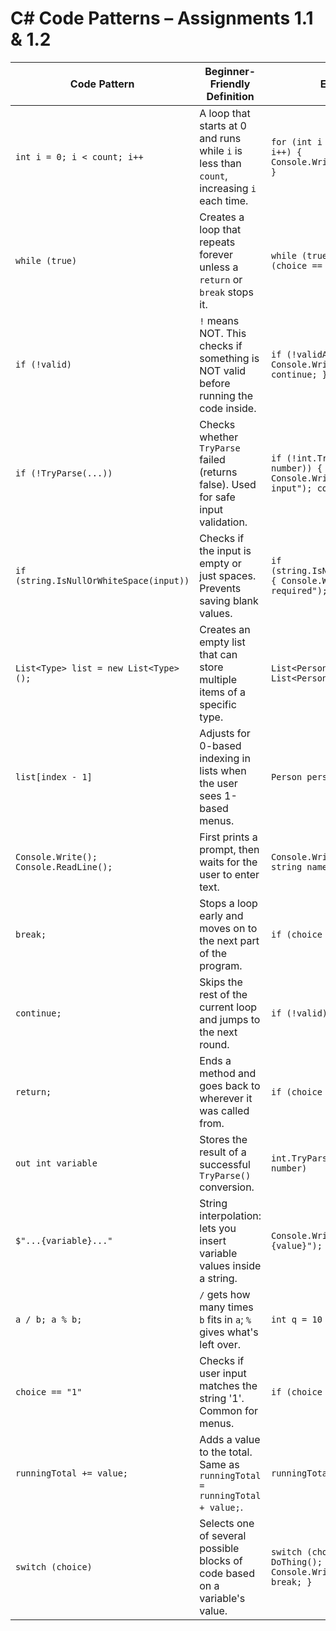 # C# Code Patterns – Assignments 1.1 & 1.2

| Code Pattern | Beginner-Friendly Definition | Example Usage |
|--------------|------------------------------|----------------|
| `int i = 0; i < count; i++` | A loop that starts at 0 and runs while `i` is less than `count`, increasing `i` each time. | `for (int i = 0; i < people.Count; i++) { Console.WriteLine(people[i].Name); }` |
| `while (true)` | Creates a loop that repeats forever unless a `return` or `break` stops it. | `while (true) { ShowMenu(); if (choice == "4") return; }` |
| `if (!valid)` | `!` means NOT. This checks if something is NOT valid before running the code inside. | `if (!validAge) { Console.WriteLine("Invalid age"); continue; }` |
| `if (!TryParse(...))` | Checks whether `TryParse` failed (returns false). Used for safe input validation. | `if (!int.TryParse(input, out number)) { Console.WriteLine("Invalid input"); continue; }` |
| `if (string.IsNullOrWhiteSpace(input))` | Checks if the input is empty or just spaces. Prevents saving blank values. | `if (string.IsNullOrWhiteSpace(name)) { Console.WriteLine("Name required"); continue; }` |
| `List<Type> list = new List<Type>();` | Creates an empty list that can store multiple items of a specific type. | `List<Person> people = new List<Person>();` |
| `list[index - 1]` | Adjusts for 0-based indexing in lists when the user sees 1-based menus. | `Person person = people[index - 1];` |
| `Console.Write(); Console.ReadLine();` | First prints a prompt, then waits for the user to enter text. | `Console.Write("Enter name: "); string name = Console.ReadLine();` |
| `break;` | Stops a loop early and moves on to the next part of the program. | `if (choice == "1") { break; }` |
| `continue;` | Skips the rest of the current loop and jumps to the next round. | `if (!valid) { continue; }` |
| `return;` | Ends a method and goes back to wherever it was called from. | `if (choice == "4") { return; }` |
| `out int variable` | Stores the result of a successful `TryParse()` conversion. | `int.TryParse(input, out int number)` |
| `$"...{variable}..."` | String interpolation: lets you insert variable values inside a string. | `Console.WriteLine($"You entered: {value}");` |
| `a / b; a % b;` | `/` gets how many times `b` fits in `a`; `%` gives what's left over. | `int q = 10 / 3; int r = 10 % 3;` |
| `choice == "1"` | Checks if user input matches the string '1'. Common for menus. | `if (choice == "1") { RunPart1(); }` |
| `runningTotal += value;` | Adds a value to the total. Same as `runningTotal = runningTotal + value;`. | `runningTotal += 5;` |
| `switch (choice)` | Selects one of several possible blocks of code based on a variable's value. | `switch (choice) { case "1": DoThing(); break; default: Console.WriteLine("Invalid"); break; }` |
